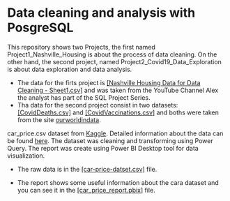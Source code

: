 # Data cleaning and analysis with PosgreSQL
This repository shows two Projects, the first named Project1_Nashville_Housing is about the process of data cleaning.
On the other hand, the second project, named Project2_Covid19_Data_Exploration is about data exploration and data analysis.

* The data for the firts project is [[Nashville Housing Data for Data Cleaning - Sheet1.csv]](https://github.com/maryisabela15/SQL_Data_Analysis/blob/main/Nashville%20Housing%20Data%20for%20Data%20Cleaning%20-%20Sheet1.csv) and was taken from the YouTube Channel Alex the analyst has part of the SQL Project Series.
* Tha data for the second project consist in two datasets: [[CovidDeaths.csv]](https://github.com/maryisabela15/SQL_Data_Analysis/blob/main/CovidDeaths.csv) and [[CovidVaccinations.csv]](https://github.com/maryisabela15/SQL_Data_Analysis/blob/main/CovidVaccinations.csv) and boths were taken from the site [ourworldindata](https://ourworldindata.org/covid-deaths).


car_price.csv dataset from [Kaggle](https://www.kaggle.com/datasets/mirzahasnine/car-price-dataset?resource=download). Detailed information about the data can be found [here](https://www.kaggle.com/datasets/mirzahasnine/car-price-dataset?resource=download). The dataset was cleaning and transforming using Power Query. The report was create using Power BI Desktop tool for data visualization.

* The raw data is in the [[car-price-datset.csv]](https://github.com/maryisabela15/Power-BI-Reports/blob/main/car_price.csv) file. 

* The report shows some useful information about the cara dataset and you can see it in the [[car_price_report.pbix]](https://github.com/maryisabela15/Power-BI-Reports/blob/main/car_price_report.pbix) file.
